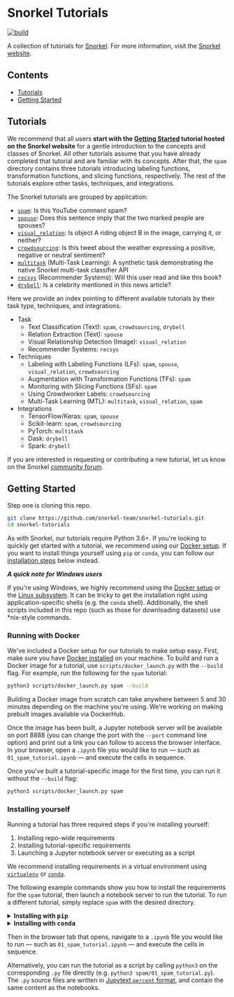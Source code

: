 # Snorkel Tutorials
[![build](https://travis-ci.com/snorkel-team/snorkel-tutorials.svg?branch=master)](https://travis-ci.com/snorkel-team/snorkel-tutorials?branch=master)

A collection of tutorials for [Snorkel](https://github.com/snorkel-team/snorkel).
For more information, visit the [Snorkel website](http://snorkel.org).

## Contents
* [Tutorials](#tutorials)
* [Getting Started](#getting-started)


## Tutorials
We recommend that all users **start with the [Getting Started](http://snorkel.org/get-started/) tutorial hosted on the Snorkel website** for a gentle introduction to the concepts and classes of Snorkel.
All other tutorials assume that you have already completed that tutorial and are familiar with its concepts.
After that, the `spam` directory contains three tutorials introducing labeling functions, transformation functions, and slicing functions, respectively.
The rest of the tutorials explore other tasks, techniques, and integrations.

The Snorkel tutorials are grouped by application:
* [`spam`](https://github.com/snorkel-team/snorkel-tutorials/blob/master/spam/README.md): Is this YouTube comment spam?
* [`spouse`](https://github.com/snorkel-team/snorkel-tutorials/blob/master/spouse/README.md): Does this sentence imply that the two marked people are spouses?
* [`visual_relation`](https://github.com/snorkel-team/snorkel-tutorials/blob/master/visual_relation/README.md): Is object A riding object B in the image, carrying it, or neither?
* [`crowdsourcing`](https://github.com/snorkel-team/snorkel-tutorials/blob/master/crowdsourcing/README.md): Is this tweet about the weather expressing a positive, negative or neutral sentiment?
* [`multitask`](https://github.com/snorkel-team/snorkel-tutorials/blob/master/multitask/README.md) (Multi-Task Learning): A synthetic task demonstrating the native Snorkel multi-task classifier API
* [`recsys`](https://github.com/snorkel-team/snorkel-tutorials/blob/master/recsys/README.md) (Recommender Systems): Will this user read and like this book?
* [`drybell`](https://github.com/snorkel-team/snorkel-tutorials/blob/master/drybell/README.md): Is a celebrity mentioned in this news article?

Here we provide an index pointing to different available tutorials by their task type, techniques, and integrations.
* Task
    * Text Classification (Text): `spam`, `crowdsourcing`, `drybell`
    * Relation Extraction (Text): `spouse`
    * Visual Relationship Detection (Image): `visual_relation`
    * Recommender Systems: `recsys`
* Techniques
    * Labeling with Labeling Functions (LFs): `spam`, `spouse`, `visual_relation`, `crowdsourcing`
    * Augmentation with Transformation Functions (TFs): `spam`
    * Monitoring with Slicing Functions (SFs): `spam`
    * Using Crowdworker Labels: `crowdsourcing`
    * Multi-Task Learning (MTL): `multitask`, `visual_relation`, `spam`
* Integrations
    * TensorFlow/Keras: `spam`, `spouse`
    * Scikit-learn: `spam`, `crowdsourcing`
    * PyTorch: `multitask`
    * Dask: `drybell`
    * Spark: `drybell`


If you are interested in requesting or contributing a new tutorial, let us know on the Snorkel [community forum](https://spectrum.chat/snorkel/tutorials?tab=posts).


## Getting Started

Step one is cloning this repo.

```bash
git clone https://github.com/snorkel-team/snorkel-tutorials.git
cd snorkel-tutorials
```

As with Snorkel, our tutorials require Python 3.6+.
If you're looking to quickly get started with a tutorial, we recommend using
our [Docker setup](#docker).
If you want to install things yourself using `pip` or `conda`, you can follow
our [installation steps](#install) below instead.

***A quick note for Windows users***

If you're using Windows, we highly recommend using the [Docker setup](#docker)
or the [Linux subsystem](https://docs.microsoft.com/en-us/windows/wsl/faq).
It can be tricky to get the installation right using application-specific shells
(e.g. the `conda` shell).
Additionally, the shell scripts included in this repo (such as those for
downloading datasets) use *nix-style commands.


### <a name="docker"> Running with Docker </a>

We've included a Docker setup for our tutorials to make setup easy.
First, make sure you have [Docker installed](https://docs.docker.com/install/) on your machine.
To build and run a Docker image for a tutorial, use `scripts/docker_launch.py` with the `--build` flag.
For example, run the following for the `spam` tutorial:

```bash
python3 scripts/docker_launch.py spam --build
```

Building a Docker image from scratch can take anywhere between 5 and
30 minutes depending on the machine you're using.
We're working on making prebuilt images available via DockerHub.

Once the image has been built, a Jupyter notebook server will be available
on port 8888 (you can change the port with the `--port` command line option)
and print out a link you can follow to access the browser interface.
In your browser, open a `.ipynb` file you would like to run &mdash;
such as `01_spam_tutorial.ipynb` &mdash; and execute the cells in sequence.

Once you've built a tutorial-specific image for the first time,
you can run it without the `--build` flag:

```bash
python3 scripts/docker_launch.py spam
```

### <a name="install"> Installing yourself </a>

Running a tutorial has three required steps if you're installing yourself:

1. Installing repo-wide requirements
1. Installing tutorial-specific requirements
1. Launching a Jupyter notebook server or executing as a script

We recommend installing requirements in a virtual environment using [`virtualenv`](https://virtualenv.pypa.io/en/latest/) or [`conda`](https://docs.conda.io/en/latest/).

The following example commands show you how to install the requirements for the
`spam` tutorial, then launch a notebook server to run the tutorial.
To run a different tutorial, simply replace `spam` with the desired directory.

<details><summary><b>Installing with <tt>pip</tt></b></summary>
<p>

These commands assume that your Python version is 3.6+ and that the Python 3
version of `pip` is available as `pip3`.
It may be available as `pip` depending on how your system is configured.

```bash
# [OPTIONAL] Activate a virtual environment
pip3 install --upgrade virtualenv
virtualenv -p python3 .envspam
source .envspam/bin/activate

# Install requirements (both shared and tutorial-specific)
pip3 install -r requirements.txt
pip3 install -r spam/requirements.txt

# Launch the Jupyter notebook interface
jupyter notebook spam
```

</p>
</details>


<details><summary><b>Installing with <tt>conda</tt></b></summary>
<p>

These commands assume that your conda installation is Python 3.6+.

```bash
# [OPTIONAL] Activate a virtual environment
conda create --yes -n spam python=3.6
source activate spam

# Install requirements (both shared and tutorial-specific)
pip install environment_kernels
pip install -r requirements.txt
pip install -r spam/requirements.txt

# Launch the Jupyter notebook interface
jupyter notebook spam
```

Make sure to select the right kernel (`conda_spam`) when running the jupyter notebook.

</p>
</details>

Then in the browser tab that opens, navigate to a `.ipynb` file you would like
to run &mdash; such as `01_spam_tutorial.ipynb` &mdash; and execute the
cells in sequence.

Alternatively, you can run the tutorial as a script by calling `python3` on the corresponding `.py` file directly (e.g. `python3 spam/01_spam_tutorial.py`).
The `.py` source files are written in [Jupytext `percent` format](https://jupytext.readthedocs.io/en/latest/), and contain the same content as the notebooks.

